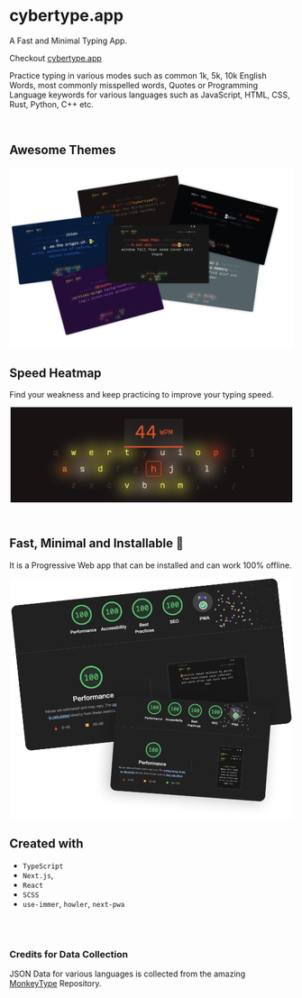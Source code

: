 # cybertype.app

A Fast and Minimal Typing App.

Checkout [cybertype.app](https://cybertype.app/)

Practice typing in various modes such as common 1k, 5k, 10k English Words, most commonly misspelled words, Quotes or Programming Language keywords for various languages such as JavaScript, HTML, CSS, Rust, Python, C++ etc.

<br>

## Awesome Themes

<img src='./docs/themes.png' />

<br>

## Speed Heatmap

Find your weakness and keep practicing to improve your typing speed.

<p align="center">
<img src='./docs/heatmap.png' width='500' align='center' />
</p>

<br>

## Fast, Minimal and Installable 💯

It is a Progressive Web app that can be installed and can work 100% offline.

<p align="center">
<img  src='./docs/perf.png' width='500' />
</p>

## Created with

- `TypeScript`
- `Next.js`,
- `React`
- `SCSS`
- `use-immer`, `howler`, `next-pwa`

<br>
<br>

### Credits for Data Collection

JSON Data for various languages is collected from the amazing [MonkeyType](https://github.com/monkeytypegame/monkeytype) Repository.
